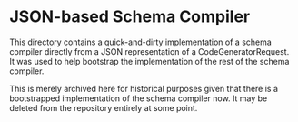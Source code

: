 # JSON-based Schema Compiler

This directory contains a quick-and-dirty implementation of a schema compiler directly from a JSON representation of a CodeGeneratorRequest. It was used to help bootstrap the implementation of the rest of the schema compiler.

This is merely archived here for historical purposes given that there is a bootstrapped implementation of the schema compiler now. It may be deleted from the repository entirely at some point.
